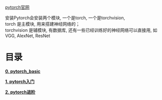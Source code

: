 [pytorch官网](https://pytorch.org/)

安装Pytorch会安装两个模块, 一个是torch, 一个是torchvision, <br>
torch 是主模块, 用来搭建神经网络的；<br>
torchvision 是辅模块, 有数据库, 还有一些已经训练好的神经网络可以直接用, 如VGG, AlexNet, ResNet<br>

# 目录

[**0. pytorch_basic**](0_pytorch_basic)

[**1. pytorch入门**](1_pytorch入门)

[**2. pytorch进阶**](2_pytorch进阶)



